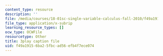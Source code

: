 ```yaml
---
content_type: resource
description: ''
file: /media/courses/18-01sc-single-variable-calculus-fall-2010/f49a19156ba25fbcad56efb4f7ece074_4sTKcvYMNxk.vtt
file_type: application/x-subrip
learning_resource_types: []
ocw_type: OCWFile
resourcetype: Other
title: 3play caption file
uid: f49a1915-6ba2-5fbc-ad56-efb4f7ece074
---
```

